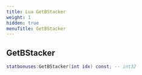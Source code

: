```yaml
---
title: Lua GetBStacker
weight: 1
hidden: true
menuTitle: GetBStacker
---
```

## GetBStacker
```lua
statbonuses:GetBStacker(int idx) const; -- int32
```